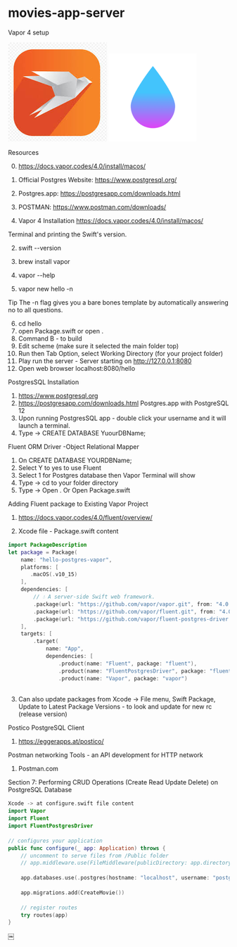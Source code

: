 # movies-app-server
Vapor 4 setup


![image of swift paper](https://github.com/rogerbay/image-public/blob/master/swiftUp-png.png)
![image of vapor](https://github.com/rogerbay/image-public/blob/master/vapordroplet.png)


Resources

0. https://docs.vapor.codes/4.0/install/macos/
1. Official Postgres Website: https://www.postgresql.org/
2. Postgres.app: https://postgresapp.com/downloads.html
3. POSTMAN: https://www.postman.com/downloads/


1. Vapor 4 Installation 
https://docs.vapor.codes/4.0/install/macos/

Terminal and printing the Swift's version.

2. swift --version

3. brew install vapor

4. vapor --help

5. vapor new hello -n

Tip
The -n flag gives you a bare bones template by automatically answering no to all questions.

6. cd hello 
7. open Package.swift or open . 
8. Command B - to build
9. Edit scheme (make sure it selected the main folder top) 
10. Run then Tab Option, select Working Directory (for your project folder)
11. Play run the server - Server starting on http://127.0.0.1:8080
12. Open web browser localhost:8080/hello


PostgresSQL Installation
1. https://www.postgresql.org
2. https://postgresapp.com/downloads.html Postgres.app with PostgreSQL 12
3. Upon running PostgresSQL app - double click your username and it will launch a terminal.
4. Type -> CREATE DATABASE YuourDBName;

Fluent ORM Driver -Object Relational Mapper
1. On CREATE DATABASE YOURDBName;
2. Select Y to yes to use Fluent
3. Select 1 for Postgres database then Vapor Terminal will show
4. Type -> cd to your folder directory
5. Type -> Open .  Or Open Package.swift

Adding Fluent package to Existing Vapor Project
1. https://docs.vapor.codes/4.0/fluent/overview/

2. Xcode file - Package.swift content

```swift
import PackageDescription
let package = Package(
    name: "hello-postgres-vapor",
    platforms: [
       .macOS(.v10_15)
    ],
    dependencies: [
        // 💧 A server-side Swift web framework.
        .package(url: "https://github.com/vapor/vapor.git", from: "4.0.0-rc"),
        .package(url: "https://github.com/vapor/fluent.git", from: "4.0.0-beta"),
        .package(url: "https://github.com/vapor/fluent-postgres-driver.git", from: "2.0.0-beta")
    ],
    targets: [
        .target(
            name: "App",
            dependencies: [
                .product(name: "Fluent", package: "fluent"),
                .product(name: "FluentPostgresDriver", package: "fluent-postgres-driver"),
                .product(name: "Vapor", package: "vapor")
                
```

3. Can also update packages from Xcode -> File menu, Swift Package, Update to Latest Package Versions - to look and update for new rc (release version)


Postico PostgreSQL Client
1. https://eggerapps.at/postico/

Postman networking Tools - an API development for HTTP network
1. Postman.com


Section 7: Performing CRUD Operations (Create Read Update Delete) on PostgreSQL Database

```swift
Xcode -> at configure.swift file content
import Vapor
import Fluent
import FluentPostgresDriver

// configures your application
public func configure(_ app: Application) throws {
    // uncomment to serve files from /Public folder
    // app.middleware.use(FileMiddleware(publicDirectory: app.directory.publicDirectory))

    app.databases.use(.postgres(hostname: "localhost", username: "postgres", password: "", database: "moviesdb"), as: .psql)
    
    app.migrations.add(CreateMovie())
    
    // register routes
    try routes(app)
}
```
￼

